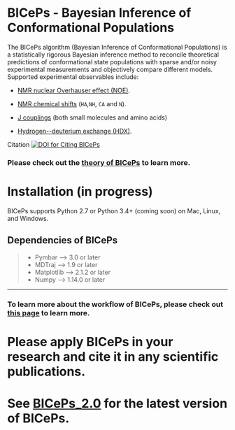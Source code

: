 BICePs - Bayesian Inference of Conformational Populations
=========================================================

The BICePs algorithm (Bayesian Inference of Conformational Populations)
is a statistically rigorous Bayesian inference method to reconcile
theoretical predictions of conformational state populations with sparse
and/or noisy experimental measurements and objectively compare different
models. Supported experimental observables include: 

- [NMR nuclear Overhauser effect (NOE)](https://en.wikipedia.org/wiki/Nuclear_Overhauser_effect). 

- [NMR chemical shifts](https://en.wikipedia.org/wiki/Chemical_shift) (`HA`,`NH`, `CA` and `N`). 

- [J couplings](https://en.wikipedia.org/wiki/J-coupling) (both small molecules and amino acids) 

- [Hydrogen--deuterium exchange (HDX)](https://en.wikipedia.org/wiki/Hydrogen–deuterium_exchange).

Citation [![DOI for Citing BICePs](https://img.shields.io/badge/DOI-10.1021.acs.jpcb.7b11871-green.svg)](http://doi.org/10.1021/acs.jpcb.7b11871)


### Please check out the [theory of **BICePs**](./BICePs_2.0/markdown/theory.md) to learn more.

Installation (in progress)
==========================
<!--
We recommend that you install `BICePs` with `conda`. :

```bash
    $ conda install -c conda-forge BICePs
```

You can install also `BICePs` with `pip`, if you prefer. :

```bash
    $ pip install BICePs
```
-->
<!--
Conda is a cross-platform package manager built especially for
scientific python. It will install `BICePs` along with all dependencies
from a pre-compiled binary. If you don\'t have Python or the `conda`
package manager, we recommend starting with the [Anaconda Scientific
Python distribution \<https://store.continuum.io/cshop/anaconda/\>](),
which comes pre-packaged with many of the core scientific python
packages that BICePs uses (see below), or with the [Miniconda Python
distribution](http://conda.pydata.org/miniconda.html), which is a
bare-bones Python installation.
-->

BICePs supports Python 2.7 or Python 3.4+ (coming soon) on Mac, Linux,
and Windows.


Dependencies of BICePs
----------------------

> -   Pymbar \--\> 3.0 or later
> -   MDTraj \--\> 1.9 or later
> -   Matplotlib \--\> 2.1.2 or later
> -   Numpy \--\> 1.14.0 or later

-------------------------------------------


### To learn more about the workflow of BICePs, please check out [this page](./BICePs_2.0/markdown/workflow.md) to learn more.


# Please apply BICePs in your research and cite it in any scientific publications.



# See [BICePs_2.0](https://github.com/vvoelz/biceps/tree/master/BICePs_2.0) for the latest version of BICePs.



